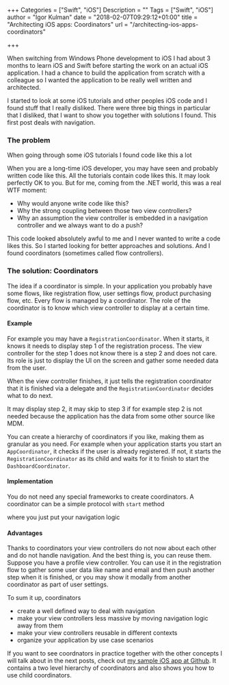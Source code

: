 +++
Categories = ["Swift", "iOS"]
Description = ""
Tags = ["Swift", "iOS"]
author = "Igor Kulman"
date = "2018-02-07T09:29:12+01:00"
title = "Architecting iOS apps: Coordinators"
url = "/architecting-ios-apps-coordinators"

+++

When switching from Windows Phone development to iOS I had about 3 months to learn iOS and Swift before starting the work on an actual iOS application. I had a chance to build the application from scratch with a colleague so I wanted the application to be really well written and architected. 

I started to look at some iOS tutorials and other peoples iOS code and I found stuff that I really disliked. There were three big things in particular that I disliked, that I want to show you together with solutions I found. This first post deals with navigation. 

### The problem

When going through some iOS tutorials I found code like this a lot

<div data-gist="f5d825e91e3c03ad64c2c19235152e8c" data-file="badcode.swift"></div>

When you are a long-time iOS developer, you may have seen and probably written code like this. All the tutorials contain code likes this. It may look perfectly OK to you. But for me, coming from the .NET world, this was a real WTF moment:

* Why would anyone write code like this? 
* Why the strong coupling between those two view controllers? 
* Why an assumption the view controller is embedded in a navigation controller and we always want to do a push?

This code looked absolutely awful to me and I never wanted to write a code likes this. So I started looking for better approaches and solutions. And I found coordinators (sometimes called flow controllers).

### The solution: Coordinators

The idea if a coordinator is simple. In your application you probably have some flows, like registration flow, user settings flow, product purchasing flow, etc. Every flow is managed by a coordinator. The role of the coordinator is to know which view controller to display at a certain time. 

<!--more-->

#### Example 

For example you may have a `RegistrationCoordinator`. When it starts, it knows it needs to display step 1 of the registration process. The view controller for the step 1 does not know there is a step 2 and does not care. Its role is just to display the UI on the screen and gather some needed data from the user. 

When the view controller finishes, it just tells the registration coordinator that it is finished via a delegate and the `RegistrationCoordinator` decides what to do next. 

It may display step 2, it may skip to step 3 if for example step 2 is not needed because the application has the data from some other source like MDM.

You can create a hierarchy of coordinators if you like, making them as granular as you need. For example when your application starts you start an `AppCoordinator`, it checks if the user is already registered. If not, it starts the `RegistrationCoordinator` as its child and waits for it to finish to start the `DashboardCoordinator`.

#### Implementation

You do not need any special frameworks to create coordinators. A coordinator can be a simple protocol with `start` method

<div data-gist="f5d825e91e3c03ad64c2c19235152e8c" data-file="coordinator.swift"></div>

where you just put your navigation logic

<div data-gist="f5d825e91e3c03ad64c2c19235152e8c" data-file="usage.swift"></div>

#### Advantages

Thanks to coordinators your view controllers do not now about each other and do not handle navigation. And the best thing is, you can reuse them. Suppose you have a profile view controller. You can use it in the registration flow to gather some user data like name and email and then push another step when it is finished, or you may show it modally from another coordinator as part of user settings.

To sum it up, coordinators

* create a well defined way to deal with navigation
* make your view controllers less massive by moving navigation logic away from them
* make your view controllers reusable in different contexts
* organize your application by use case scenarios

If you want to see coordnators in practice together with the other concepts I will talk about in the next posts, check out [my sample iOS app at Github](https://github.com/igorkulman/iOSSampleApp). It contains a two level hierarchy of coordinators and also shows you how to use child coordinators. 